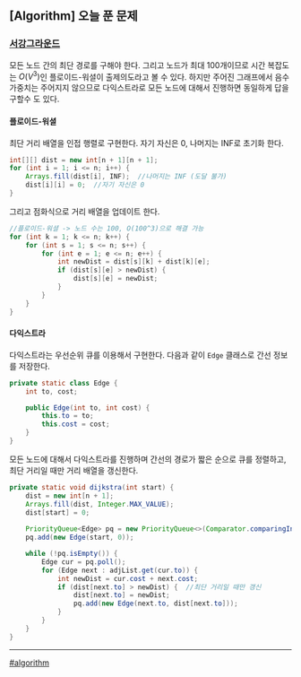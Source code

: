 ## [Algorithm] 오늘 푼 문제

### [서강그라운드](https://www.acmicpc.net/problem/14938) 

모든 노드 간의 최단 경로를 구해야 한다. 그리고 노드가 최대 100개이므로 시간 복잡도는 $O(V^3)$인 플로이드-워셜이 출제의도라고 볼 수 있다. 하지만 주어진 그래프에서 음수 가중치는 주어지지 않으므로 다익스트라로 모든 노드에 대해서 진행하면 동일하게 답을 구할수 도 있다.

#### 플로이드-워셜

최단 거리 배열을 인접 행렬로 구현한다. 자기 자신은 0, 나머지는 INF로 초기화 한다.

```java
int[][] dist = new int[n + 1][n + 1];
for (int i = 1; i <= n; i++) {
    Arrays.fill(dist[i], INF);  //나머지는 INF (도달 불가)
    dist[i][i] = 0;  //자기 자신은 0
}
```

그리고 점화식으로 거리 배열을 업데이트 한다.

```java
//플로이드-워셜 -> 노드 수는 100, O(100^3)으로 해결 가능
for (int k = 1; k <= n; k++) {
    for (int s = 1; s <= n; s++) {
        for (int e = 1; e <= n; e++) {
            int newDist = dist[s][k] + dist[k][e];
            if (dist[s][e] > newDist) {
                dist[s][e] = newDist;
            }
        }
    }
}
```

#### 다익스트라

다익스트라는 우선순위 큐를 이용해서 구현한다. 다음과 같이 `Edge` 클래스로 간선 정보를 저장한다.

```java
private static class Edge {
    int to, cost;

    public Edge(int to, int cost) {
        this.to = to;
        this.cost = cost;
    }
}
```

모든 노드에 대해서 다익스트라를 진행하며 간선의 경로가 짧은 순으로 큐를 정렬하고, 최단 거리일 때만 거리 배열을 갱신한다.

```java
private static void dijkstra(int start) {
    dist = new int[n + 1];
    Arrays.fill(dist, Integer.MAX_VALUE);
    dist[start] = 0;
    
    PriorityQueue<Edge> pq = new PriorityQueue<>(Comparator.comparingInt(e -> e.cost));
    pq.add(new Edge(start, 0));

    while (!pq.isEmpty()) {
        Edge cur = pq.poll();
        for (Edge next : adjList.get(cur.to)) {
            int newDist = cur.cost + next.cost;
            if (dist[next.to] > newDist) {  //최단 거리일 때만 갱신
                dist[next.to] = newDist;
                pq.add(new Edge(next.to, dist[next.to]));
            }
        }
    }
}
```
***

[#algorithm](https://github.com/wda067/TIL/search?q=%23algorithm&type=code)